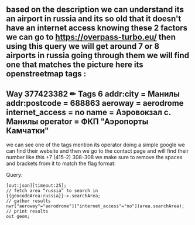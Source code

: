 based on the description we can understand its an airport in russia and its so old that it doesn't have an internet access knowing these 2 factors we can go to https://overpass-turbo.eu/ then using this query we will get around 7 or 8 airports in russia going through them we will find one that matches the picture here its openstreetmap tags : 
-----
Way 377423382 ✏
Tags 6
addr:city = Манилы
addr:postcode = 688863
aeroway = aerodrome
internet_access = no
name = Аэровокзал с. Манилы
operator = ФКП "Аэропорты Камчатки"
-----
we can see one of the tags mention its operator doing a simple google we can find their website and then we go to the contact page and will find their number like this +7 (415-2) 308-308 we make sure to remove the spaces and brackets from it to match the flag format:

Query:
```
[out:json][timeout:25];
// fetch area “russia” to search in
{{geocodeArea:russia}}->.searchArea;
// gather results
nwr["aeroway"="aerodrome"]["internet_access"="no"](area.searchArea);
// print results
out geom;
```
